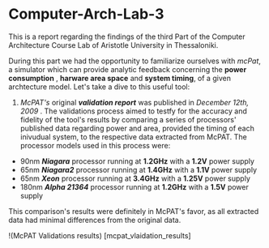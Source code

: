 # Computer-Arch-Lab-3

This is a report regarding the findings of the third Part of the Computer Architecture Course Lab of Aristotle University in Thessaloniki.

During this part we had the opportunity to familiarize ourselves with *mcPat*, a simulator which can provide analytic feedback concerning the __power consumption__ , __harware area space__ and __system timing__, of a given archtecture model. Let's take a dive to this useful tool:

1. *McPAT's* original ***validation report*** was published in *December 12th, 2009* . The validations process aimed to testfy for the accuracy and fidelity of the tool's results by comparing a series of processors' published data regarding power and area, provided the timing of each inivudual system, to the respective data extracted from McPAT. The processor models used in this process were:

* 90nm ***Niagara*** processor running at __1.2GHz__ with a __1.2V__ power supply
* 65nm ***Niagara2*** processor running at __1.4GHz__ with a __1.1V__ power supply
* 65nm ***Xeon*** processor running at __3.4GHz__ with a __1.25V__ power supply
* 180nm ***Alpha 21364*** processor running at __1.2GHz__ with a __1.5V__ power supply

This comparison's results were definitely in McPAT's favor, as all extracted data had minimal differences from the original data.

!(McPAT Validations results) [mcpat_vlaidation_results]